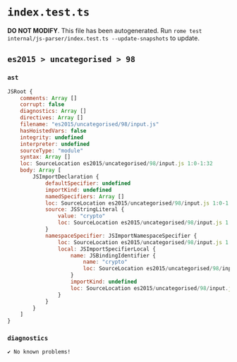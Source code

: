 # `index.test.ts`

**DO NOT MODIFY**. This file has been autogenerated. Run `rome test internal/js-parser/index.test.ts --update-snapshots` to update.

## `es2015 > uncategorised > 98`

### `ast`

```javascript
JSRoot {
	comments: Array []
	corrupt: false
	diagnostics: Array []
	directives: Array []
	filename: "es2015/uncategorised/98/input.js"
	hasHoistedVars: false
	integrity: undefined
	interpreter: undefined
	sourceType: "module"
	syntax: Array []
	loc: SourceLocation es2015/uncategorised/98/input.js 1:0-1:32
	body: Array [
		JSImportDeclaration {
			defaultSpecifier: undefined
			importKind: undefined
			namedSpecifiers: Array []
			loc: SourceLocation es2015/uncategorised/98/input.js 1:0-1:32
			source: JSStringLiteral {
				value: "crypto"
				loc: SourceLocation es2015/uncategorised/98/input.js 1:24-1:32
			}
			namespaceSpecifier: JSImportNamespaceSpecifier {
				loc: SourceLocation es2015/uncategorised/98/input.js 1:0-1:18
				local: JSImportSpecifierLocal {
					name: JSBindingIdentifier {
						name: "crypto"
						loc: SourceLocation es2015/uncategorised/98/input.js 1:12-1:18 (crypto)
					}
					importKind: undefined
					loc: SourceLocation es2015/uncategorised/98/input.js 1:12-1:18
				}
			}
		}
	]
}
```

### `diagnostics`

```
✔ No known problems!

```
